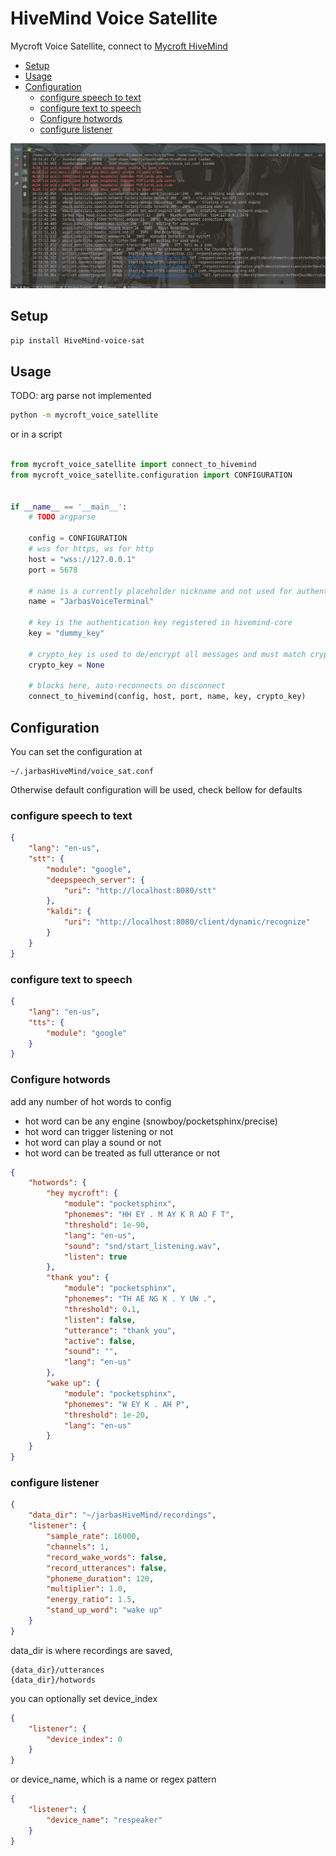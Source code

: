 # HiveMind Voice Satellite

Mycroft Voice Satellite, connect to  [Mycroft HiveMind](https://github.com/JarbasSkills/skill-hivemind)


* [Setup](#setup)
* [Usage](#usage)
* [Configuration](#configuration)
  - [configure speech to text](#configure-speech-to-text)
  - [configure text to speech](#configure-text-to-speech)
  - [Configure hotwords](#configure-hotwords)
  - [configure listener](#configure-listener)


![](./voice_sat.png)


## Setup

```bash
pip install HiveMind-voice-sat
```

## Usage

TODO: arg parse not implemented
```bash
python -m mycroft_voice_satellite
```

or in a script

```python

from mycroft_voice_satellite import connect_to_hivemind
from mycroft_voice_satellite.configuration import CONFIGURATION


if __name__ == '__main__':
    # TODO argparse
    
    config = CONFIGURATION
    # wss for https, ws for http
    host = "wss://127.0.0.1"
    port = 5678
    
    # name is a currently placeholder nickname and not used for authentication
    name = "JarbasVoiceTerminal"
    
    # key is the authentication key registered in hivemind-core
    key = "dummy_key"
    
    # crypto_key is used to de/encrypt all messages and must match crypto-key stored in hivemind-core
    crypto_key = None

    # blocks here, auto-reconnects on disconnect
    connect_to_hivemind(config, host, port, name, key, crypto_key)

```

## Configuration

You can set the configuration at
    
    ~/.jarbasHiveMind/voice_sat.conf
    
Otherwise default configuration will be used, check bellow for defaults

### configure speech to text
```json
{
    "lang": "en-us",
    "stt": {
        "module": "google",
        "deepspeech_server": {
            "uri": "http://localhost:8080/stt"
        },
        "kaldi": {
            "uri": "http://localhost:8080/client/dynamic/recognize"
        }
    }
}
```

### configure text to speech
```json
{
    "lang": "en-us",
    "tts": {
        "module": "google"
    }
}
```

### Configure hotwords

add any number of hot words to config
- hot word can be any engine (snowboy/pocketsphinx/precise)
- hot word can trigger listening or not
- hot word can play a sound or not
- hot word can be treated as full utterance or not

```json
{
    "hotwords": {
        "hey mycroft": {
            "module": "pocketsphinx",
            "phonemes": "HH EY . M AY K R AO F T",
            "threshold": 1e-90,
            "lang": "en-us",
            "sound": "snd/start_listening.wav",
            "listen": true
        },
        "thank you": {
            "module": "pocketsphinx",
            "phonemes": "TH AE NG K . Y UW .",
            "threshold": 0.1,
            "listen": false,
            "utterance": "thank you",
            "active": false,
            "sound": "",
            "lang": "en-us"
        },
        "wake up": {
            "module": "pocketsphinx",
            "phonemes": "W EY K . AH P",
            "threshold": 1e-20,
            "lang": "en-us"
        }
    }
}
```

### configure listener

```json
{
    "data_dir": "~/jarbasHiveMind/recordings",
    "listener": {
        "sample_rate": 16000,
        "channels": 1,
        "record_wake_words": false,
        "record_utterances": false,
        "phoneme_duration": 120,
        "multiplier": 1.0,
        "energy_ratio": 1.5,
        "stand_up_word": "wake up"
    }
}
```
data_dir is where recordings are saved, 

    {data_dir}/utterances
    {data_dir}/hotwords

you can optionally set device_index
```json
{
    "listener": {
        "device_index": 0
    }
}
```  
or device_name, which is a name or regex pattern
```json
{
    "listener": {
        "device_name": "respeaker"
    }
}
```  